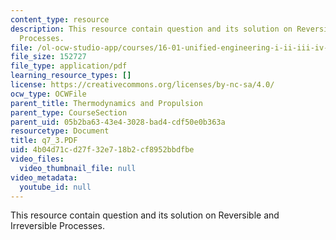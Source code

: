 ```yaml
---
content_type: resource
description: This resource contain question and its solution on Reversible and Irreversible
  Processes.
file: /ol-ocw-studio-app/courses/16-01-unified-engineering-i-ii-iii-iv-fall-2005-spring-2006/4b04d71cd27f32e718b2cf8952bbdfbe_q7_3.PDF
file_size: 152727
file_type: application/pdf
learning_resource_types: []
license: https://creativecommons.org/licenses/by-nc-sa/4.0/
ocw_type: OCWFile
parent_title: Thermodynamics and Propulsion
parent_type: CourseSection
parent_uid: 05b2ba63-43e4-3028-bad4-cdf50e0b363a
resourcetype: Document
title: q7_3.PDF
uid: 4b04d71c-d27f-32e7-18b2-cf8952bbdfbe
video_files:
  video_thumbnail_file: null
video_metadata:
  youtube_id: null
---
```

This resource contain question and its solution on Reversible and Irreversible Processes.